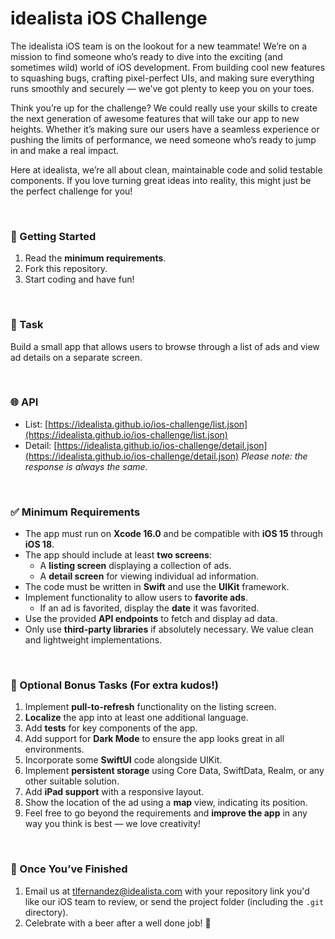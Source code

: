 # idealista iOS Challenge
The idealista iOS team is on the lookout for a new teammate! We’re on a mission to find someone who’s ready to dive into the exciting (and sometimes wild) world of iOS development. From building cool new features to squashing bugs, crafting pixel-perfect UIs, and making sure everything runs smoothly and securely — we’ve got plenty to keep you on your toes.

Think you’re up for the challenge? We could really use your skills to create the next generation of awesome features that will take our app to new heights. Whether it’s making sure our users have a seamless experience or pushing the limits of performance, we need someone who’s ready to jump in and make a real impact.

Here at idealista, we’re all about clean, maintainable code and solid testable components. If you love turning great ideas into reality, this might just be the perfect challenge for you!

&nbsp;

### 🚀 Getting Started
1. Read the **minimum requirements**.
2. Fork this repository.
3. Start coding and have fun!

&nbsp;

### 📱 Task
Build a small app that allows users to browse through a list of ads and view ad details on a separate screen.

&nbsp;

### 🌐 API
- List: [https://idealista.github.io/ios-challenge/list.json](https://idealista.github.io/ios-challenge/list.json)  
- Detail: [https://idealista.github.io/ios-challenge/detail.json](https://idealista.github.io/ios-challenge/detail.json) *Please note: the response is always the same*.

&nbsp;

### ✅ Minimum Requirements
- The app must run on **Xcode 16.0** and be compatible with **iOS 15** through **iOS 18**.
- The app should include at least **two screens**:
  - A **listing screen** displaying a collection of ads.
  - A **detail screen** for viewing individual ad information.
- The code must be written in **Swift** and use the **UIKit** framework.
- Implement functionality to allow users to **favorite ads**.
  - If an ad is favorited, display the **date** it was favorited.
- Use the provided **API endpoints** to fetch and display ad data.
- Only use **third-party libraries** if absolutely necessary. We value clean and lightweight implementations.

&nbsp;

### 🎁 Optional Bonus Tasks (For extra kudos!)
1. Implement **pull-to-refresh** functionality on the listing screen.
2. **Localize** the app into at least one additional language.
3. Add **tests** for key components of the app.
4. Add support for **Dark Mode** to ensure the app looks great in all environments.
5. Incorporate some **SwiftUI** code alongside UIKit.
6. Implement **persistent storage** using Core Data, SwiftData, Realm, or any other suitable solution.
7. Add **iPad support** with a responsive layout.
8. Show the location of the ad using a **map** view, indicating its position.
9. Feel free to go beyond the requirements and **improve the app** in any way you think is best — we love creativity!

&nbsp;

### 🎉 Once You’ve Finished
1. Email us at [tlfernandez@idealista.com](mailto:tlfernandez@idealista.com) with your repository link you'd like our iOS team to review, or send the project folder (including the `.git` directory).
2. Celebrate with a beer after a well done job! 🍺
